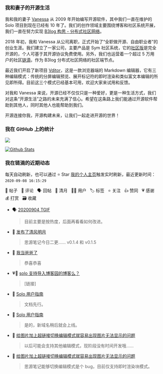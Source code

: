 ### 我和妻子的开源生活

我和我的妻子 [Vanessa](https://github.com/Vanessa219) 从 2009 年开始编写开源软件，其中我们一直在维护的 Solo 项目到现在已经有 10 年了。我们的创作领域主要围绕博客和社区系统开展，我们一直在努力实现 [B3log 构思 - 分布式社区网络](https://hacpai.com/article/1546941897596)。

2018 年初，我和 Vanessa 从公司离职，正式开始了“全职做开源、自由职业者”的创业生涯。我们建立了一家公司，主要产品是 Sym 社区系统，它的[社区版](https://github.com/88250/symphony)是完全开源的，个人可基于其开源协议免费使用。另外，我们也运营着一个超过 5 万用户的社区[链滴](https://hacpai.com)，作为 B3log 分布式社区网络的社区端节点。

最近我们开启了新项目 [Vditor](https://github.com/Vanessa219/vditor)，这是一款浏览器端的 Markdown 编辑器，它有三种编辑模式：传统的分屏编辑预览、展开标记符的即时渲染和类似富文本编辑的所见即所得。目前这三个模式已经基本可用，欢迎大家来试用和反馈。

对我和 Vanessa 来说，开源已经不仅仅只是一种爱好，更是一种生活方式，我们对这条“开源生活”之路的未来充满了信心。希望在这条路上我们能通过开源软件帮助到其他人，同时其他人也能帮助到我们。

开源连接你我，开源构建未来，让我们一起走进开源的世界！

### 我在 GitHub 上的统计

<a title="Hits" target="_blank" href="https://github.com/88250/88250"><img src="https://hits.b3log.org/88250/88250.svg"></a>

[![Github Stats](https://github-readme-stats.vercel.app/api?username=88250&show_icons=true)](https://github.com/88250)

<!--events start -->

### 我在链滴的近期动态

每天自动刷新，也可以通过 ⭐️ Star [我的个人主页](https://github.com/88250/88250)触发实时刷新，最近更新时间：`2020-09-08 16:15:29`

📝 帖子 &nbsp; 💬 评论 &nbsp; 🗣 回帖 &nbsp; 🌙 清月 &nbsp; 👨‍💻 用户 &nbsp; 🏷️ 标签 &nbsp; ⭐️ 关注 &nbsp; 👍 赞同 &nbsp; 💗 感谢 &nbsp; 💰 打赏 &nbsp; 🗃 收藏

* 🗣 [20200904 TGIF](https://hacpai.com/article/1599186435978/comment/1599547592447#comments)

  > 目前主要是按热度，后面再看看如何改进。
* 🌙 [发布了清风明月](https://hacpai.com/member/88250/breezemoons/1599493000739)

  > 思源笔记今日二更…… v0.1.4 和 v0.1.5
* 💬 [我当爸爸了](https://hacpai.com/article/1599343015386/comment/1599352485118#comments)

  > 恭喜恭喜
* 💗💬 [solo 支持导入博客园的博客么？](https://hacpai.com/article/1599226277618/comment/1599226522849#comments)

  > [链接]
* 💬 [Solo 用户指南](https://hacpai.com/article/1492881378588/comment/1599309890251#comments)

  > 文档先行。
* 💬 [Solo 用户指南](https://hacpai.com/article/1492881378588/comment/1599227621880#comments)

  > 是的，新域名稍后就会上线。
* 💬 [给图片加上超链接切换编辑模式就容易出现图片无法显示的问题](https://hacpai.com/article/1599204352919/comment/1599207562034#comments)

  > 以后可能会支持其他编辑模式，现阶段没有时间开发哦……
* 💬 [给图片加上超链接切换编辑模式就容易出现图片无法显示的问题](https://hacpai.com/article/1599204352919/comment/1599206077371#comments)

  > 思源笔记能够切换编辑模式是个 bug，目前仅支持即时渲染块模式。


<!--events end -->
